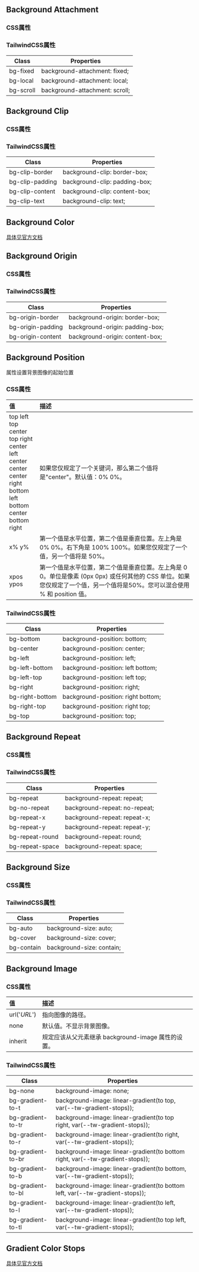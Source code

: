 ## Background Attachment

### CSS属性

### TailwindCSS属性

| Class     | Properties                     |
| --------- | ------------------------------ |
| bg-fixed  | background-attachment: fixed;  |
| bg-local  | background-attachment: local;  |
| bg-scroll | background-attachment: scroll; |

## Background Clip

### CSS属性

### TailwindCSS属性

| Class           | Properties                    |
| --------------- | ----------------------------- |
| bg-clip-border  | background-clip: border-box;  |
| bg-clip-padding | background-clip: padding-box; |
| bg-clip-content | background-clip: content-box; |
| bg-clip-text    | background-clip: text;        |

## Background Color

[具体见官方文档](https://www.tailwindcss.cn/docs/background-color)

## Background Origin

### CSS属性

### TailwindCSS属性

| Class             | Properties                      |
| ----------------- | ------------------------------- |
| bg-origin-border  | background-origin: border-box;  |
| bg-origin-padding | background-origin: padding-box; |
| bg-origin-content | background-origin: content-box; |

## Background Position

 属性设置背景图像的起始位置

### CSS属性

| 值                                                           | 描述                                                         |
| :----------------------------------------------------------- | :----------------------------------------------------------- |
| top left<br />top center<br />top right<br />center left<br />center center<br />center right<br />bottom left<br />bottom center<br />bottom right | 如果您仅规定了一个关键词，那么第二个值将是"center"。默认值：0% 0%。 |
| x% y%                                                        | 第一个值是水平位置，第二个值是垂直位置。左上角是 0% 0%。右下角是 100% 100%。如果您仅规定了一个值，另一个值将是 50%。 |
| xpos ypos                                                    | 第一个值是水平位置，第二个值是垂直位置。左上角是 0 0。单位是像素 (0px 0px) 或任何其他的 CSS 单位。如果您仅规定了一个值，另一个值将是50%。您可以混合使用 % 和 position 值。 |

### TailwindCSS属性

| Class           | Properties                         |
| --------------- | ---------------------------------- |
| bg-bottom       | background-position: bottom;       |
| bg-center       | background-position: center;       |
| bg-left         | background-position: left;         |
| bg-left-bottom  | background-position: left bottom;  |
| bg-left-top     | background-position: left top;     |
| bg-right        | background-position: right;        |
| bg-right-bottom | background-position: right bottom; |
| bg-right-top    | background-position: right top;    |
| bg-top          | background-position: top;          |

## Background Repeat

### CSS属性

### TailwindCSS属性

| Class           | Properties                    |
| --------------- | ----------------------------- |
| bg-repeat       | background-repeat: repeat;    |
| bg-no-repeat    | background-repeat: no-repeat; |
| bg-repeat-x     | background-repeat: repeat-x;  |
| bg-repeat-y     | background-repeat: repeat-y;  |
| bg-repeat-round | background-repeat: round;     |
| bg-repeat-space | background-repeat: space;     |

## Background Size

### CSS属性

### TailwindCSS属性

| Class      | Properties                |
| ---------- | ------------------------- |
| bg-auto    | background-size: auto;    |
| bg-cover   | background-size: cover;   |
| bg-contain | background-size: contain; |

## Background Image

### CSS属性

| 值           | 描述                                               |
| :----------- | :------------------------------------------------- |
| url('*URL*') | 指向图像的路径。                                   |
| none         | 默认值。不显示背景图像。                           |
| inherit      | 规定应该从父元素继承 background-image 属性的设置。 |

### TailwindCSS属性

| Class             | Properties                                                   |
| ----------------- | ------------------------------------------------------------ |
| bg-none           | background-image: none;                                      |
| bg-gradient-to-t  | background-image: linear-gradient(to top, var(--tw-gradient-stops)); |
| bg-gradient-to-tr | background-image: linear-gradient(to top right, var(--tw-gradient-stops)); |
| bg-gradient-to-r  | background-image: linear-gradient(to right, var(--tw-gradient-stops)); |
| bg-gradient-to-br | background-image: linear-gradient(to bottom right, var(--tw-gradient-stops)); |
| bg-gradient-to-b  | background-image: linear-gradient(to bottom, var(--tw-gradient-stops)); |
| bg-gradient-to-bl | background-image: linear-gradient(to bottom left, var(--tw-gradient-stops)); |
| bg-gradient-to-l  | background-image: linear-gradient(to left, var(--tw-gradient-stops)); |
| bg-gradient-to-tl | background-image: linear-gradient(to top left, var(--tw-gradient-stops)); |

## Gradient Color Stops

[具体见官方文档](https://www.tailwindcss.cn/docs/gradient-color-stops)





